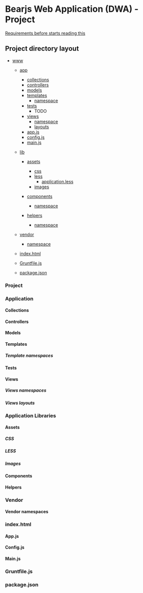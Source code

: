 # Bearjs Web Application (DWA) - Project

[Requirements before starts reading this](./0001-dwa-first-use.md)

## Project directory layout

* [www][www]
    - [app][www/app]
        + [collections][www/app/collections]
        + [controllers][www/app/controllers]
        + [models][www/app/models]
        + [templates][www/app/templates]
            * [namespace][www/app/templates/namespace]
        + [tests][www/app/tests]
            * TODO
        + [views][www/app/views]
            * [namespace][www/app/views/namespace]
            * [layouts][www/app/views/layouts]
        + [app.js][www/app/app.js]
        + [config.js][www/app/config.js]
        + [main.js][www/app/main.js]

    - [lib][www/lib]
        + [assets][www/lib/assets]
            * [css][www/lib/assets/css]
            * [less][www/lib/assets/less]
                - [application.less][www/lib/assets/less]
            * [images][www/lib/assets/images]

        + [components][www/lib/components]
            * [namespace][www/lib/components]

        + [helpers][www/lib/helpers]
            * [namespace][www/lib/helpers]

    - [vendor][www/vendor]
        + [namespace][www/vendor/namespace]

    - [index.html][www/vendor/index.html]

    - [Gruntfile.js][www/vendor/Gruntfile.js]

    - [package.json][www/vendor/package.json]

### Project
[www]: #project

### Application
[www/app]: #application

#### Collections
[www/app/collections]: #collections

#### Controllers
[www/app/controllers]: #controllers

#### Models
[www/app/models]: #models

#### Templates
[www/app/templates]: #templates

##### Template namespaces
[www/app/templates/namespace]: #template-namespaces

#### Tests
[www/app/tests]: #tests

#### Views
[www/app/views]: #views

##### Views namespaces
[www/app/views/namespace]: #views-namespaces

##### Views layouts
[www/app/views/layouts]: #views-layouts

### Application Libraries
[www/lib]: #application-libraries

#### Assets
[www/lib/assets]: #assets

##### CSS
[www/lib/assets/css]: #css

##### LESS
[www/lib/assets/less]: #less

##### Images
[www/lib/assets/images]: #images

#### Components
[www/lib/components]: #components

#### Helpers
[www/lib/helpers]: #helpers

### Vendor
[www/vendor]: #vendor

#### Vendor namespaces
[www/vendor/namespace]: #vendor-namespaces

### index.html
[www/vendor/index.html]: #indexhtml

#### App.js
[www/app/app.js]: #appjs

#### Config.js
[www/app/config.js]: #configjs

#### Main.js
[www/app/main.js]: mainjs

### Gruntfile.js
[www/vendor/Gruntfile.js]: #gruntfilejs

### package.json
[www/vendor/package.json]: #packagejson

